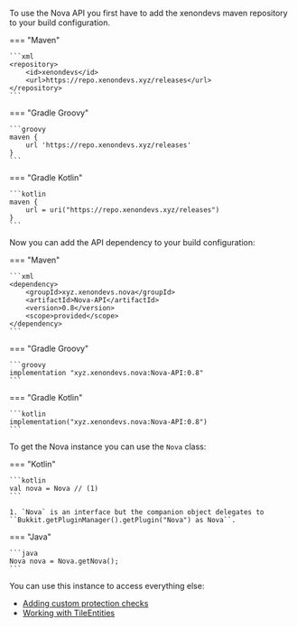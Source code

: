 To use the Nova API you first have to add the xenondevs maven repository to your build configuration.

=== "Maven"

    ```xml
    <repository>
        <id>xenondevs</id>
        <url>https://repo.xenondevs.xyz/releases</url>
    </repository>
    ```

=== "Gradle Groovy"

    ```groovy
    maven {
        url 'https://repo.xenondevs.xyz/releases'
    }
    ```

=== "Gradle Kotlin"

    ```kotlin
    maven {
        url = uri("https://repo.xenondevs.xyz/releases")
    }
    ```

Now you can add the API dependency to your build configuration:

=== "Maven"

    ```xml
    <dependency>
        <groupId>xyz.xenondevs.nova</groupId>
        <artifactId>Nova-API</artifactId>
        <version>0.8</version>
        <scope>provided</scope>
    </dependency>
    ```

=== "Gradle Groovy"

    ```groovy
    implementation "xyz.xenondevs.nova:Nova-API:0.8"
    ```

=== "Gradle Kotlin"

    ```kotlin
    implementation("xyz.xenondevs.nova:Nova-API:0.8")
    ```

To get the Nova instance you can use the `Nova` class:

=== "Kotlin"

    ```kotlin
    val nova = Nova // (1)
    ```

    1. `Nova` is an interface but the companion object delegates to ``Bukkit.getPluginManager().getPlugin("Nova") as Nova``.

=== "Java"

    ```java
    Nova nova = Nova.getNova();
    ```

You can use this instance to access everything else:

- [Adding custom protection checks](./protection/protectionintegration.md)
- [Working with TileEntities](./tileentity/tileentitymanager.md)
